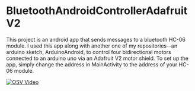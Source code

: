 # BluetoothAndroidControllerAdafruitV2

This project is an android app that sends messages to a bluetooth HC-06 module. I used this app along with another one of my repositories--an arduino sketch, ArduinoAndroid, to control four bidirectional motors connected to an arduino uno via an Adafruit V2 motor shield. To set up the app, simply change the address in MainActivity to the address of your HC-06 module.

[![OSV Video](https://raw.githubusercontent.com/ndelnano/ndelnano.github.io/master/assets/osv_screenshot.png)](https://youtu.be/SH9gwBo8HOU "OSV Video")
